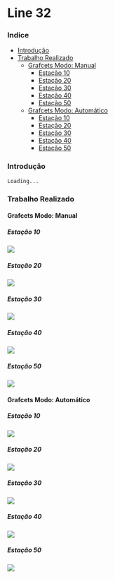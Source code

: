 # Line 32

### Indice
- [Introdução](#introducao)
- [Trabalho Realizado](#trabalho-realizado)	
    - [Grafcets Modo: Manual](#grafcets-modo:-manual)
        - [Estação 10](#estacao-10-m)
        - [Estação 20](#estacao-20-m)
        - [Estação 30](#estacao-30-m) 
        - [Estação 40](#estacao-40-m)
        - [Estação 50](#estacao-50-m)
    - [Grafcets Modo: Automático](#grafcets-modo:-automatico)	
        - [Estação 10](#estacao-10-a)
        - [Estação 20](#estacao-20-a)
        - [Estação 30](#estacao-30-a) 
        - [Estação 40](#estacao-40-a)
        - [Estação 50](#estacao-50-a)
### Introdução

    Loading...

### Trabalho Realizado
#### Grafcets Modo: Manual
##### Estação 10

![](./grafcets/bancada32_manual/19PLC.svg)

##### Estação 20

![](./grafcets/bancada32_manual/29PLC.svg)

##### Estação 30

![](./grafcets/bancada32_manual/39PLC.svg)

##### Estação 40

![](./grafcets/bancada32_manual/49PLC.svg)

##### Estação 50

![](./grafcets/bancada32_manual/59PLC.svg)

#### Grafcets Modo: Automático
##### Estação 10

![](./grafcets/bancada32_automatico/19PLC.svg)

##### Estação 20

![](./grafcets/bancada32_automatico/29PLC.svg)

##### Estação 30

![](./grafcets/bancada32_automatico/39PLC.svg)

##### Estação 40

![](./grafcets/bancada32_automatico/49PLC.svg)

##### Estação 50

![](./grafcets/bancada32_automatico/59PLC.svg)
